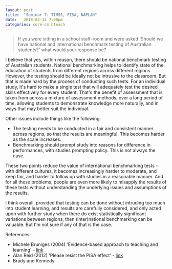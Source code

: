 ```yaml
---
layout: post
title:  "Seminar 7: TIMSS, PISA, NAPLAN"
date:   2018-04-14 7:00pm
categories: core-cm bteach
---
```

> If you were sitting in a school staff-room and were asked 'Should we have national and international benchmark testing of Australian students?' what would your response be?

I believe that yes, within reason, there should be national benchmark testing of Australian students. National benchmarking helps to identify state of the education of students from different regions across different regions. However, the testing should be ideally not be intrusive to the classroom. But that is made hard by the process of conducting such tests. For an individual study, it's hard to make a single test that will adequately test the desired skills effectively for every student. That's the benefit of assessment that is taken from across a mixture of assessment methods, over a long period of time, allowing students to demonstrate knowledge more naturally, and in ways that may better suit the individual.

Other issues include things like the following:
* The testing needs to be conducted in a fair and consistent manner across regions, so that the results are meaningful. This becomes harder as the scale increases.
* Benchmarking should prompt study into reasons for difference in performances, with studies prompting policy. This is not always the case.

These two points reduce the value of international benchmarking tests - with different cultures, it becomes increasingly harder to moderate, and keep fair, and harder to follow up with studies in a reasonable manner. And for all these problems, people are even more likely to misapply the results of these tests without understanding the underlying issues and assumptions of the results.

I think overall, provided that testing can be done without intruding too much into student learning, and results are carefully considered, and only acted upon with further study when there do exist statistically significant variations between regions, then (inter)national benchmarking can be valuable. But I'm not sure if any of that is the case.

References:
* Michele Bruniges (2004) 'Evidence-based approach to teaching and learning' - [link](https://research.acer.edu.au/cgi/viewcontent.cgi?referer=&httpsredir=1&article=1013&context=research_conference_2005)
* Alan Reid (2012) 'Please resist the PISA effect' - [link](http://www.austcolled.com.au/wp-content/uploads/2017/09/26.-Prof-Ed-Aug-2013.pdf#page=24)
* Brady and Kennedy